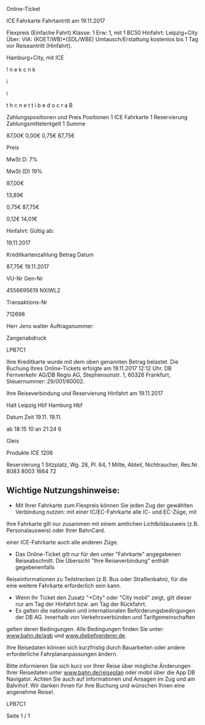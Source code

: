 Online-Ticket

ICE Fahrkarte
Fahrtantritt am 19.11.2017

Flexpreis (Einfache Fahrt)
Klasse:
1
Erw:
1, mit 1 BC50
Hinfahrt: Leipzig+City
Über:
VIA: (KOET/WB)*(SDL/WBE)
Umtausch/Erstattung kostenlos bis 1 Tag vor Reiseantritt (Hinfahrt).

 Hamburg+City, mit ICE

!
n
e
k
c
n
k

i

i

t
h
c
n
e
t
t
i
b
e
d
o
c
r
a
B

Zahlungspositionen und Preis
Positionen
1
ICE Fahrkarte
1
Reservierung
Zahlungsmittelentgelt 1
Summe

87,00€
0,00€
0,75€
87,75€

Preis

MwSt D: 7%

MwSt (D) 19%

87,00€

13,89€

0,75€
87,75€

0,12€
14,01€

Hinfahrt:
Gültig ab:

19.11.2017

Kreditkartenzahlung
Betrag
Datum

87,75€
19.11.2017

VU-Nr
Gen-Nr

4556695619
NXIWL2

Transaktions-Nr

712698

Herr  Jens walter
Auftragsnummer:

Zangenabdruck

LPB7C1

Ihre Kreditkarte wurde mit dem oben genannten Betrag belastet. Die Buchung Ihres
Online-Tickets erfolgte am 19.11.2017 12:12 Uhr. DB Fernverkehr AG/DB Regio AG,
Stephensonstr. 1, 60326 Frankfurt, Steuernummer: 29/001/60002.

Ihre Reiseverbindung und Reservierung Hinfahrt am 19.11.2017

Halt
Leipzig Hbf
Hamburg Hbf

Datum Zeit
19.11.
19.11.

ab 18:15 10
an 21:24 6

Gleis

Produkte
ICE 1206

Reservierung
1 Sitzplatz, Wg. 28, Pl. 64, 1 Mitte, Abteil,
Nichtraucher, Res.Nr. 8083 8003 1664 72

Wichtige Nutzungshinweise:
-
- Mit Ihrer Fahrkarte zum Flexpreis können Sie jeden Zug der gewählten Verbindung nutzen: mit einer IC/EC-Fahrkarte alle IC- und EC-Züge, mit

Ihre Fahrkarte gilt nur zusammen mit einem amtlichen Lichtbildausweis (z.B. Personalausweis) oder Ihrer BahnCard.

einer ICE-Fahrkarte auch alle anderen Züge.

- Das Online-Ticket gilt nur für den unter "Fahrkarte" angegebenen Reiseabschnitt. Die Übersicht "Ihre Reiseverbindung" enthält gegebenenfalls

Reiseinformationen zu Teilstrecken (z.B. Bus oder Straßenbahn), für die eine weitere Fahrkarte erforderlich sein kann.
- Wenn Ihr Ticket den Zusatz "+City" oder "City mobil" zeigt, gilt dieser nur am Tag der Hinfahrt bzw. am Tag der Rückfahrt.
- Es gelten die nationalen und internationalen Beförderungsbedingungen der DB AG. Innerhalb von Verkehrsverbünden und Tarifgemeinschaften

gelten deren Bedingungen. Alle Bedingungen finden Sie unter: www.bahn.de/agb und www.diebefoerderer.de.

Ihre Reisedaten können sich kurzfristig durch Bauarbeiten oder andere erforderliche Fahrplananpassungen ändern.

Bitte informieren Sie sich kurz vor Ihrer Reise über mögliche Änderungen Ihrer Reisedaten unter www.bahn.de/reiseplan oder mobil über die
App DB Navigator. Achten Sie auch auf Informationen und Ansagen im Zug und am Bahnhof. Wir danken Ihnen für Ihre Buchung und wünschen
Ihnen eine angenehme Reise!.

LPB7C1

Seite 1 / 1

